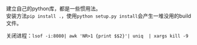 建立自己的python库，都是一些惯用法。  
安装方法`pip install .`，使用`python setup.py install`会产生一堆没用的build文件。  


关闭进程：`lsof -i:8080| awk 'NR>1 {print $$2}'| uniq  | xargs kill -9`